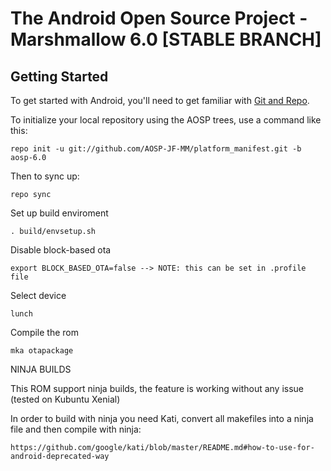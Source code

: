 The Android Open Source Project - Marshmallow 6.0 [STABLE BRANCH]
===========


Getting Started
---------------

To get started with Android, you'll need to get familiar with [Git and Repo](http://source.android.com/source/using-repo.html).

To initialize your local repository using the AOSP trees, use a command like this:

    repo init -u git://github.com/AOSP-JF-MM/platform_manifest.git -b aosp-6.0

Then to sync up:

    repo sync

Set up build enviroment

    . build/envsetup.sh

Disable block-based ota

    export BLOCK_BASED_OTA=false --> NOTE: this can be set in .profile file

Select device

    lunch

Compile the rom

    mka otapackage

NINJA BUILDS

This ROM support ninja builds, the feature is working without any issue (tested on Kubuntu Xenial)

In order to build with ninja you need Kati, convert all makefiles into a ninja file and then compile with ninja:

    https://github.com/google/kati/blob/master/README.md#how-to-use-for-android-deprecated-way
